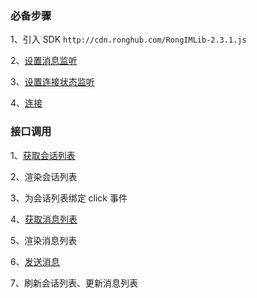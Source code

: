 ### 必备步骤

1、引入 SDK `http://cdn.ronghub.com/RongIMLib-2.3.1.js`

2、[设置消息监听](http://www.rongcloud.cn/docs/web_api_demo.html#init_listener)

3、[设置连接状态监听](http://www.rongcloud.cn/docs/web_api_demo.html#init_listener)

4、[连接](http://www.rongcloud.cn/docs/web_api_demo.html#init_connect)

### 接口调用

1、[获取会话列表](http://www.rongcloud.cn/docs/web_api_demo.html#conversation_list)

2、渲染会话列表

3、为会话列表绑定 click 事件

4、[获取消息列表](http://www.rongcloud.cn/docs/web_api_demo.html#message_history)

5、渲染消息列表

6、[发送消息](http://www.rongcloud.cn/docs/web_api_demo.html#message_send)

7、刷新会话列表、更新消息列表